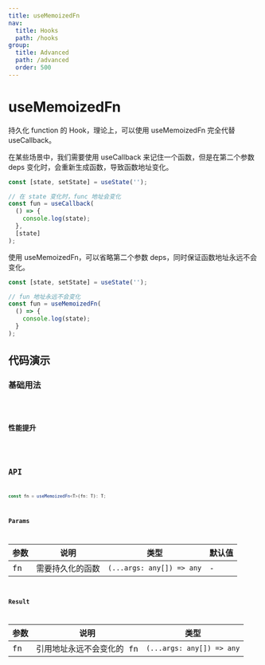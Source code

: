 ```yaml
---
title: useMemoizedFn
nav:
  title: Hooks
  path: /hooks
group:
  title: Advanced
  path: /advanced
  order: 500
---
```


# useMemoizedFn

持久化 function 的 Hook，理论上，可以使用 useMemoizedFn 完全代替 useCallback。

在某些场景中，我们需要使用 useCallback 来记住一个函数，但是在第二个参数 deps 变化时，会重新生成函数，导致函数地址变化。

```ts
const [state, setState] = useState('');

// 在 state 变化时，func 地址会变化
const fun = useCallback(
  () => {
    console.log(state);
  }, 
  [state]
);
```

使用 useMemoizedFn，可以省略第二个参数 deps，同时保证函数地址永远不会变化。

```ts
const [state, setState] = useState('');

// fun 地址永远不会变化
const fun = useMemoizedFn(
  () => {
    console.log(state);
  }
);
```

## 代码演示

### 基础用法

<code src="./demo/demo01.tsx" />

### 性能提升

<code src="./demo/demo02.tsx" />

## API

```ts
const fn = useMemoizedFn<T>(fn: T): T;
```

### Params

| 参数 | 说明             | 类型                      | 默认值 |
|------|------------------|---------------------------|--------|
| fn   | 需要持久化的函数 | `(...args: any[]) => any` | -      |

### Result

| 参数 | 说明                      | 类型                      |
|------|---------------------------|---------------------------|
| fn   | 引用地址永远不会变化的 fn | `(...args: any[]) => any` |

